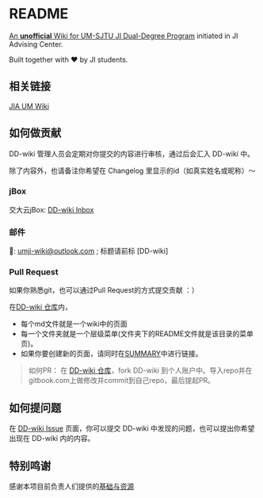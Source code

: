 # README

[An **unofficial** Wiki for UM-SJTU JI Dual-Degree Program](https://ji-ac.gitbook.io/dd-wiki/) initiated in JI Advising Center.

Built together with ❤️ by JI students.

## 相关链接

[JIA UM Wiki](https://umsjtu-jia.gitbook.io/dd-wiki)

## 如何做贡献

DD-wiki 管理人员会定期对你提交的内容进行审核，通过后会汇入 DD-wiki 中。

除了内容外，也请备注你希望在 Changelog 里显示的id（如真实姓名或昵称）～

### jBox

交大云jBox: [DD-wiki Inbox](https://jbox.sjtu.edu.cn/l/R1w66o)

### 邮件

📮: umji-wiki@outlook.com ; 标题请前标 \[DD-wiki]

### Pull Request

如果你熟悉git，也可以通过Pull Request的方式提交贡献 ：）

在[DD-wiki 仓库](https://github.com/umji-wiki/DD-Wiki)内，

* 每个md文件就是一个wiki中的页面
* 每一个文件夹就是一个层级菜单(文件夹下的README文件就是该目录的菜单页)。
* 如果你要创建新的页面，请同时在[SUMMARY](SUMMARY.md)中进行链接。

> 如何PR： 在 [DD-wiki 仓库](https://github.com/umji-wiki/DD-Wiki)，fork DD-wiki 到个人账户中。导入repo并在gitbook.com上做修改并commit到自己repo，最后提起PR。

## 如何提问题

在 [DD-wiki Issue](https://github.com/umji-wiki/DD-Wiki/issues) 页面，你可以提交 DD-wiki 中发现的问题，也可以提出你希望出现在 DD-wiki 内的内容。

## 特别鸣谢

感谢本项目前负责人们提供的[基础与资源](https://github.com/UMJI-Advising-Center/DD-Wiki)
